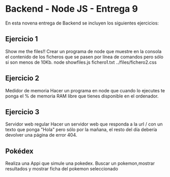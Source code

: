 # Backend - Node JS - Entrega 9

En esta novena entrega de Backend se incluyen los siguientes ejercicios:

## Ejercicio 1
Show me the files!! Crear un programa de node que muestre en la consola el contenido de los ficheros que se pasen por línea de comandos pero sólo si son menos de 10Kb. node showfiles.js fichero1.txt ../files/fichero2.css

## Ejercicio 2
Medidor de memoria Hacer un programa en node que cuando lo ejecutes te ponga el % de memoria RAM libre que tienes disponible en el ordenador.

## Ejercicio 3
Servidor web regular Hacer un servidor web que responda a la url / con un texto que ponga "Hola" pero sólo por la mañana, el resto del día debería devolver una página de error 404.

## Pokédex
Realiza una Appi que simule una pokedex. Buscar un pokemon,mostrar resultados y mostrar ficha del pokemon seleccionado